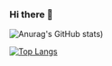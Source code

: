 ### Hi there 👋

<!--
**carrilhorafael57/carrilhorafael57** is a ✨ _special_ ✨ repository because its `README.md` (this file) appears on your GitHub profile.

Here are some ideas to get you started:

- 🔭 I’m currently working on ...
- 🌱 I’m currently learning ...
- 👯 I’m looking to collaborate on ...
- 🤔 I’m looking for help with ...
- 💬 Ask me about ...
- 📫 How to reach me: ...
- 😄 Pronouns: ...
- ⚡ Fun fact: ...
-->


![Anurag's GitHub stats](https://github-readme-stats.vercel.app/api?username=carrilhorafael57&show_icons=true&theme=tokyonight&show=reviews,discussions_started,discussions_answered,prs_merged,prs_merged_percentage))

[![Top Langs](https://github-readme-stats.vercel.app/api/top-langs/?username=carrilhorafael57&layout=donut)](https://github.com/anuraghazra/github-readme-stats)

